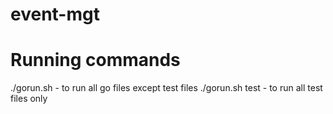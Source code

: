 # event-mgt

# Running commands

./gorun.sh - to run all go files except test files
./gorun.sh test - to run all test files only
